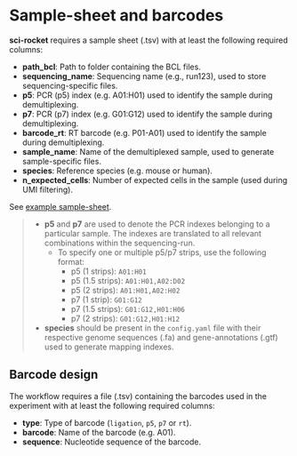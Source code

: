 # Sample-sheet and barcodes

**sci-rocket** requires a sample sheet (.tsv) with at least the following required columns:

* **path_bcl**: Path to folder containing the BCL files.
* **sequencing_name**: Sequencing name (e.g., run123), used to store sequencing-specific files.
* **p5**: PCR (p5) index (e.g. A01:H01) used to identify the sample during demultiplexing.
* **p7**: PCR (p7) index (e.g. G01:G12) used to identify the sample during demultiplexing.
* **barcode_rt**: RT barcode (e.g. P01-A01) used to identify the sample during demultiplexing.
* **sample_name**: Name of the demultiplexed sample, used to generate sample-specific files.
* **species**: Reference species (e.g. mouse or human).
* **n_expected_cells**: Number of expected cells in the sample (used during UMI filtering).

See [example sample-sheet](https://github.com/odomlab2/sci-rocket/blob/main/workflow/examples/example_samplesheet.tsv).

> * **p5** and **p7** are used to denote the PCR indexes belonging to a particular sample. The indexes are translated to all relevant combinations within the sequencing-run.
>   * To specify one or multiple p5/p7 strips, use the following format:
>     * p5 (1 strips): `A01:H01`
>     * p5 (1.5 strips): `A01:H01,A02:D02`
>     * p5 (2 strips): `A01:H01,A02:H02`
>     * p7 (1 strip): `G01:G12`
>     * p7 (1.5 strips): `G01:G12,H01:H06`
>     * p7 (2 strips): `G01:G12,H01:H12`
> * **species** should be present in the `config.yaml` file with their respective genome sequences (.fa) and gene-annotations (.gtf) used to generate mapping indexes.

## Barcode design

The workflow requires a file (.tsv) containing the barcodes used in the experiment with at least the following required columns:

* **type**: Type of barcode (`ligation`, `p5`, `p7` or `rt`).
* **barcode**: Name of the barcode (e.g. A01).
* **sequence**: Nucleotide sequence of the barcode.
